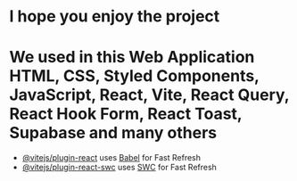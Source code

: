 # I hope you enjoy the project

# We used in this Web Application HTML, CSS, Styled Components, JavaScript, React, Vite, React Query, React Hook Form, React Toast, Supabase and many others

- [@vitejs/plugin-react](https://github.com/vitejs/vite-plugin-react/blob/main/packages/plugin-react/README.md) uses [Babel](https://babeljs.io/) for Fast Refresh
- [@vitejs/plugin-react-swc](https://github.com/vitejs/vite-plugin-react-swc) uses [SWC](https://swc.rs/) for Fast Refresh
